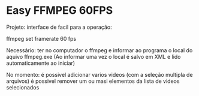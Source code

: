 # Easy FFMPEG 60FPS

Projeto: interface de facil para a operação:

ffmpeg set framerate 60 fps 


Necessário:
ter no computador o ffmpeg e informar ao programa o local do aquivo ffmpeg.exe (Ao informar uma vez o local é salvo em XML e lido automaticamente ao iniciar)

No momento:
é possivel adicionar varios videos (com a seleção multipla de arquivos)
é possivel remover um ou masi elementos da lista de videos selecionados
